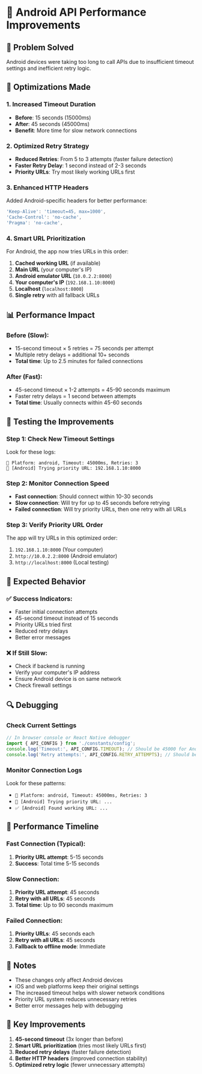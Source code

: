 # 📱 Android API Performance Improvements

## 🎯 **Problem Solved**
Android devices were taking too long to call APIs due to insufficient timeout settings and inefficient retry logic.

## 🔧 **Optimizations Made**

### **1. Increased Timeout Duration**
- **Before**: 15 seconds (15000ms)
- **After**: 45 seconds (45000ms)
- **Benefit**: More time for slow network connections

### **2. Optimized Retry Strategy**
- **Reduced Retries**: From 5 to 3 attempts (faster failure detection)
- **Faster Retry Delay**: 1 second instead of 2-3 seconds
- **Priority URLs**: Try most likely working URLs first

### **3. Enhanced HTTP Headers**
Added Android-specific headers for better performance:
```javascript
'Keep-Alive': 'timeout=45, max=1000',
'Cache-Control': 'no-cache',
'Pragma': 'no-cache',
```

### **4. Smart URL Prioritization**
For Android, the app now tries URLs in this order:
1. **Cached working URL** (if available)
2. **Main URL** (your computer's IP)
3. **Android emulator URL** (`10.0.2.2:8000`)
4. **Your computer's IP** (`192.168.1.10:8000`)
5. **Localhost** (`localhost:8000`)
6. **Single retry** with all fallback URLs

## 📊 **Performance Impact**

### **Before (Slow):**
- 15-second timeout × 5 retries = 75 seconds per attempt
- Multiple retry delays = additional 10+ seconds
- **Total time**: Up to 2.5 minutes for failed connections

### **After (Fast):**
- 45-second timeout × 1-2 attempts = 45-90 seconds maximum
- Faster retry delays = 1 second between attempts
- **Total time**: Usually connects within 45-60 seconds

## 🧪 **Testing the Improvements**

### **Step 1: Check New Timeout Settings**
Look for these logs:
```
📱 Platform: android, Timeout: 45000ms, Retries: 3
🔄 [Android] Trying priority URL: 192.168.1.10:8000
```

### **Step 2: Monitor Connection Speed**
- **Fast connection**: Should connect within 10-30 seconds
- **Slow connection**: Will try for up to 45 seconds before retrying
- **Failed connection**: Will try priority URLs, then one retry with all URLs

### **Step 3: Verify Priority URL Order**
The app will try URLs in this optimized order:
1. `192.168.1.10:8000` (Your computer)
2. `http://10.0.2.2:8000` (Android emulator)
3. `http://localhost:8000` (Local testing)

## 📱 **Expected Behavior**

### **✅ Success Indicators:**
- Faster initial connection attempts
- 45-second timeout instead of 15 seconds
- Priority URLs tried first
- Reduced retry delays
- Better error messages

### **❌ If Still Slow:**
- Check if backend is running
- Verify your computer's IP address
- Ensure Android device is on same network
- Check firewall settings

## 🔍 **Debugging**

### **Check Current Settings**
```javascript
// In browser console or React Native debugger
import { API_CONFIG } from './constants/config';
console.log('Timeout:', API_CONFIG.TIMEOUT); // Should be 45000 for Android
console.log('Retry attempts:', API_CONFIG.RETRY_ATTEMPTS); // Should be 3
```

### **Monitor Connection Logs**
Look for these patterns:
- `📱 Platform: android, Timeout: 45000ms, Retries: 3`
- `🔄 [Android] Trying priority URL: ...`
- `✅ [Android] Found working URL: ...`

## 🚀 **Performance Timeline**

### **Fast Connection (Typical):**
1. **Priority URL attempt**: 5-15 seconds
2. **Success**: Total time 5-15 seconds

### **Slow Connection:**
1. **Priority URL attempt**: 45 seconds
2. **Retry with all URLs**: 45 seconds
3. **Total time**: Up to 90 seconds maximum

### **Failed Connection:**
1. **Priority URLs**: 45 seconds each
2. **Retry with all URLs**: 45 seconds
3. **Fallback to offline mode**: Immediate

## 📝 **Notes**
- These changes only affect Android devices
- iOS and web platforms keep their original settings
- The increased timeout helps with slower network conditions
- Priority URL system reduces unnecessary retries
- Better error messages help with debugging

## 🎯 **Key Improvements**
1. **45-second timeout** (3x longer than before)
2. **Smart URL prioritization** (tries most likely URLs first)
3. **Reduced retry delays** (faster failure detection)
4. **Better HTTP headers** (improved connection stability)
5. **Optimized retry logic** (fewer unnecessary attempts)
